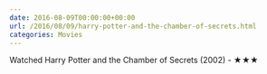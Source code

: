 ```yaml
---
date: 2016-08-09T00:00:00+00:00
url: /2016/08/09/harry-potter-and-the-chamber-of-secrets.html
categories: Movies
---
```

Watched Harry Potter and the Chamber of Secrets (2002) - ★★★




